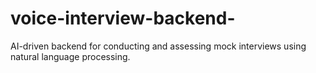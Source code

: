 # voice-interview-backend-
AI-driven backend for conducting and assessing mock interviews using natural language processing.
